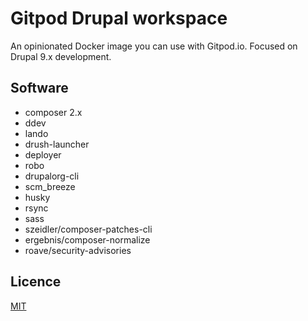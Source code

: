 # Gitpod Drupal workspace
An opinionated Docker image you can use with Gitpod.io. Focused on Drupal 9.x development.


## Software

- composer 2.x
- ddev
- lando
- drush-launcher
- deployer
- robo
- drupalorg-cli
- scm_breeze
- husky
- rsync
- sass
- szeidler/composer-patches-cli
- ergebnis/composer-normalize
- roave/security-advisories


## Licence

[MIT](LICENSE)
